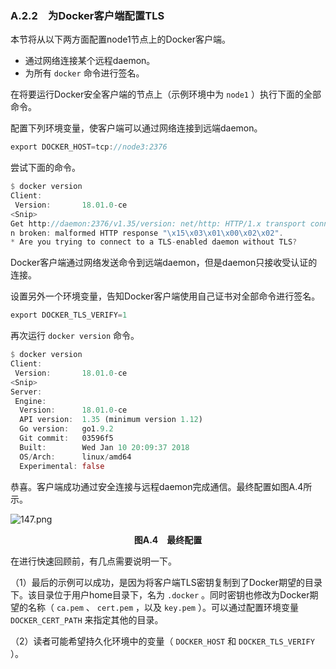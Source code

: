 ### A.2.2　为Docker客户端配置TLS

本节将从以下两方面配置node1节点上的Docker客户端。

+ 通过网络连接某个远程daemon。
+ 为所有 `docker` 命令进行签名。

在将要运行Docker安全客户端的节点上（示例环境中为 `node1` ）执行下面的全部命令。

配置下列环境变量，使客户端可以通过网络连接到远端daemon。

```rust
export DOCKER_HOST=tcp://node3:2376
```

尝试下面的命令。

```rust
$ docker version
Client:
 Version:       18.01.0-ce
<Snip>
Get http://daemon:2376/v1.35/version: net/http: HTTP/1.x transport connectio\
n broken: malformed HTTP response "\x15\x03\x01\x00\x02\x02".
* Are you trying to connect to a TLS-enabled daemon without TLS?
```

Docker客户端通过网络发送命令到远端daemon，但是daemon只接收受认证的连接。

设置另外一个环境变量，告知Docker客户端使用自己证书对全部命令进行签名。

```rust
export DOCKER_TLS_VERIFY=1
```

再次运行 `docker version` 命令。

```rust
$ docker version
Client:
 Version:       18.01.0-ce
<Snip>
Server:
 Engine:
  Version:      18.01.0-ce
  API version:  1.35 (minimum version 1.12)
  Go version:   go1.9.2
  Git commit:   03596f5
  Built:        Wed Jan 10 20:09:37 2018
  OS/Arch:      linux/amd64
  Experimental: false
```

恭喜。客户端成功通过安全连接与远程daemon完成通信。最终配置如图A.4所示。

![147.png](./images/147.png)
<center class="my_markdown"><b class="my_markdown">图A.4　最终配置</b></center>

在进行快速回顾前，有几点需要说明一下。

（1）最后的示例可以成功，是因为将客户端TLS密钥复制到了Docker期望的目录下。该目录位于用户home目录下，名为 `.docker` 。同时密钥也修改为Docker期望的名称（ `ca.pem` 、 `cert.pem` ，以及 `key.pem` ）。可以通过配置环境变量 `DOCKER_CERT_PATH` 来指定其他的目录。

（2）读者可能希望持久化环境中的变量（ `DOCKER_HOST` 和 `DOCKER_TLS_VERIFY` ）。

